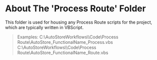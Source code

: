 # About The 'Process Route' Folder

This folder is used for housing any Process Route scripts for the project, which are typically written in VBScript.

> Examples:
> C:\AutoStoreWorkflows\\<ProjectName>\Code\\Process Route\AutoStore_FunctionalName_Process.vbs
> C:\AutoStoreWorkflows\\<ProjectName>\Code\\Process Route\AutoStore_FunctionalName_Route.vbs

